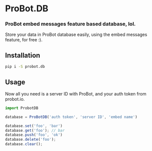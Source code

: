# ProBot.DB
### ProBot embed messages feature based database, lol.

Store your data in ProBot database easily, using the embed messages feature, for free :).

## Installation

```sh
pip i -S probot.db
````

## Usage
Now all you need is a server ID with ProBot, and your auth token from probot.io.
```js
import ProbotDB 

database = ProBotDB('auth token', 'server ID', 'embed name')

database.set('foo', 'bar')
database.get('foo'); // bar
database.push('foo', 'ok')
database.delete('foo');
database.clear();
```
